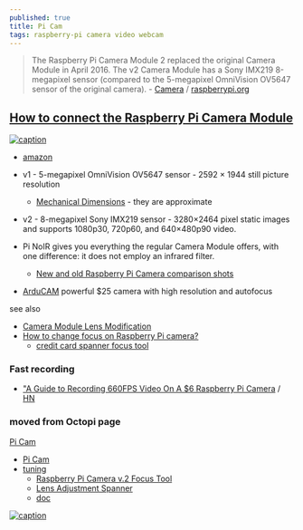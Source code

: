 ```yaml
---
published: true
title: Pi Cam
tags: raspberry-pi camera video webcam
---
```

> The Raspberry Pi Camera Module 2 replaced the original Camera Module in April 2016. The v2 Camera Module has a Sony IMX219 8-megapixel sensor (compared to the 5-megapixel OmniVision OV5647 sensor of the original camera). - [Camera](https://www.raspberrypi.org/documentation/accessories/camera.html) / [raspberrypi.org](https://www.raspberrypi.org/products/camera-module-v2/)

## [How to connect the Raspberry Pi Camera Module](https://www.techcoil.com/blog/connect-raspberry-pi-camera-module-raspberry-pi-2-raspberry-pi-3/)

[![caption](https://www.techcoil.com/blog/wp-content/uploads/direction-to-fasten-connector-on-raspberry-pi-camera-module-v1-with-flex-cable.jpg)](https://www.techcoil.com/blog/connect-raspberry-pi-camera-module-raspberry-pi-2-raspberry-pi-3/)

- [amazon](https://www.amazon.fr/gp/product/B07KSZW251/ref=ppx_yo_dt_b_asin_title_o00_s00?ie=UTF8&psc=1)
- v1 - 5-megapixel OmniVision OV5647 sensor - 2592 × 1944 still picture resolution
	- [Mechanical Dimensions](https://www.raspberrypi-spy.co.uk/2013/05/pi-camera-module-mechanical-dimensions/) - they are approximate
- v2 - 8-megapixel Sony IMX219 sensor - 3280×2464 pixel static images and supports 1080p30, 720p60, and 640×480p90 video.

- Pi NoIR gives you everything the regular Camera Module offers, with one difference: it does not employ an infrared filter. 
	- [New and old Raspberry Pi Camera comparison shots](https://raspi.tv/2016/new-and-old-raspberry-pi-camera-comparison-shots-1-3-2-1-noir)

- [ArduCAM](https://lemariva.com/blog/2021/12/raspberry-pi-powerful-usd25-camera-high-resolution-and-autofocus) powerful $25 camera with high resolution and autofocus

see also
- [Camera Module Lens Modification](http://wiki.raspberrytorte.com/index.php?title=Camera_Module_Lens_Modifcation)
- [How to change focus on Raspberry Pi camera?](https://raspberrypi.stackexchange.com/questions/9063/how-to-change-focus-on-raspberry-pi-camera)
	- [credit card spanner focus tool](https://forums.raspberrypi.com/viewtopic.php?f=43&t=145815&start=200)

### Fast recording
- ["A Guide to Recording 660FPS Video On A $6 Raspberry Pi Camera](https://blog.robertelder.org/recording-660-fps-on-raspberry-pi-camera/) / [HN](https://news.ycombinator.com/item?id=34308773) 

### moved from Octopi page

[Pi Cam](http://espace-raspberry-francais.fr/Composants/Utilisation-Camera-sur-Raspberry-Pi-Francais/)
- [Pi Cam](https://www.pihomeserver.fr/en/2014/01/09/raspberry-pi-home-server-installer-facilement-la-camera-raspberry-pi/)
- [tuning](https://forum.e3d-online.com/threads/octoprint-raspberry-pi-camera-tweaks.647/)
	- [Raspberry Pi Camera v.2 Focus Tool](https://www.thingiverse.com/thing:2241293)
    - [Lens Adjustment Spanner](https://www.thingiverse.com/thing:1574661)
    - [doc](https://www.raspberrypi.org/app/uploads/2013/07/RaspiCam-Documentation.pdf)

[ ![caption](https://elinux.org/images/thumb/a/a7/RPiCam.jpg/600px-RPiCam.jpg)](https://elinux.org/Rpi_Camera_Module)
